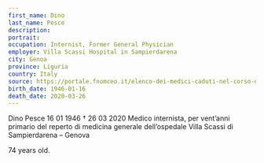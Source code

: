 ```yaml
---
first_name: Dino
last_name: Pesce
description: 
portrait: 
occupation: Internist, Former General Physician
employer: Villa Scassi Hospital in Sampierdarena
city: Genoa
province: Liguria
country: Italy 
source: https://portale.fnomceo.it/elenco-dei-medici-caduti-nel-corso-dellepidemia-di-covid-19/
birth_date: 1946-01-16
death_date: 2020-03-26
---
```


Dino Pesce 16 01 1946 † 26 03 2020
Medico internista, per vent’anni primario del reperto di medicina generale dell’ospedale Villa Scassi di Sampierdarena – Genova

74 years old.